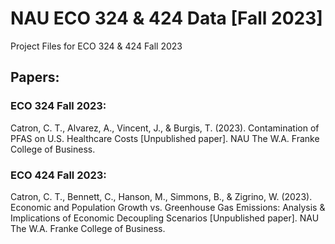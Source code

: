 # NAU ECO 324 & 424 Data [Fall 2023]
Project Files for ECO 324 &amp; 424 Fall 2023

## Papers:
### ECO 324 Fall 2023:

Catron, C. T., Alvarez, A., Vincent, J., & Burgis, T. (2023). Contamination of PFAS on U.S. Healthcare Costs [Unpublished paper]. NAU The W.A. Franke College of Business.

### ECO 424 Fall 2023:

Catron, C. T., Bennett, C., Hanson, M., Simmons, B., & Zigrino, W. (2023). Economic and Population Growth vs. Greenhouse Gas Emissions: Analysis & Implications of Economic Decoupling Scenarios [Unpublished paper]. NAU The W.A. Franke College of Business.
